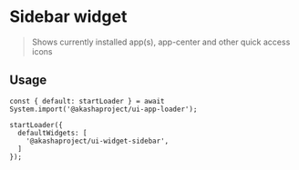 # Sidebar widget

> Shows currently installed app(s), app-center and other quick access icons

## Usage

```tsx
const { default: startLoader } = await System.import('@akashaproject/ui-app-loader');

startLoader({
  defaultWidgets: [
    '@akashaproject/ui-widget-sidebar',
  ]
});

```
